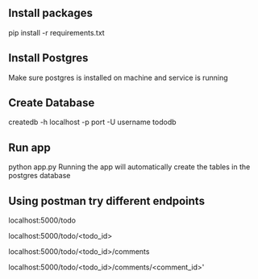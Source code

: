 ## Install packages
pip install -r requirements.txt
## Install Postgres
Make sure postgres is installed on machine and service is running
## Create Database
createdb -h localhost -p port -U username tododb
## Run app
python app.py
Running the app will automatically create the tables in the postgres database

## Using postman try different endpoints
localhost:5000/todo


localhost:5000/todo/<todo_id>


localhost:5000/todo/<todo_id>/comments


localhost:5000/todo/<todo_id>/comments/<comment_id>'
